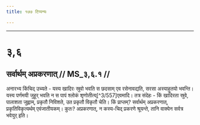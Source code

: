 ```yaml
---
title: १७७ टिप्पन्यः

---
```


[^3/556]: E2: 4,488; E4: 4,769; E6: 1,247

____________________________________________


# ३,६

## सर्वार्थम् अप्रकरणात् // MS_३,६.१ //

अनारभ्य किंचिद् उच्यते - यस्य खादिरः स्रुवो भवति स छदसाम् एव रसेनावद्यति, सरसा अस्याहुतयो भवन्ति। यस्य पर्णमयी जुहूर् भवति न स पापं श्लोकं शृणोतीत्य्[^3/557]एवमादि। तत्र संदेहः - किं खादिरता स्रुवे, पालाशता जुह्वाम्, प्रकृतौ निविशते, उत प्रकृतौ विकृतौ चेति। किं प्राप्तम्? सर्वार्थम् अप्रकरणात्, प्रकृतिविकृत्यर्थम् एवंजातीयकम्। कुतः? अप्रकरणात्, न कस्य-चिद् प्रकरणे श्रूयन्ते, तानि वाक्येन सर्वत्र भवेयुर् इति।
